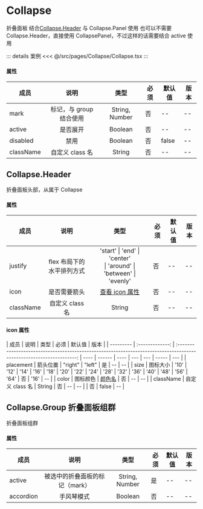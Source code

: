 # Collapse

折叠面板
结合[Collapse.Header](./README.md#collapse-header) 与 Collapse.Panel 使用
也可以不需要 Collapse.Header，直接使用 CollapsePanel，不过这样的话需要结合 active 使用

::: details 案例
<<< @/src/pages/Collapse/Collapse.tsx
:::

#### 属性

| 成员      |          说明           |      类型      | 必须 | 默认值 | 版本 |
| --------- | :---------------------: | :------------: | ---- | ------ | ---- |
| mark      | 标记，与 group 结合使用 | String, Number | 否   | --     | --   |
| active    |        是否展开         |    Boolean     | 否   | --     | --   |
| disabled  |          禁用           |    Boolean     | 否   | false  | --   |
| className |     自定义 class 名     |     String     | 否   | --     | --   |

## Collapse.Header

折叠面板头部，从属于 Collapse

#### 属性

| 成员      |           说明            |                                  类型                                  | 必须 | 默认值 | 版本 |
| --------- | :-----------------------: | :--------------------------------------------------------------------: | ---- | ------ | ---- |
| justify   | flex 布局下的水平排列方式 | 'start' \| 'end' \| 'center' <br/>\| 'around' \| 'between' \| 'evenly' | 否   | --     | --   |
| icon      |       是否需要箭头        |                [查看 icon 属性](./README.md#icon-属性)                 | 否   | --     | --   |
| className |      自定义 class 名      |                                 String                                 | 否   | --     | --   |

#### icon 属性

| 成员      |      说明       |                                                         类型                                                         | 必须 | 默认值 | 版本 |
| --------- | :-------------: | :------------------------------------------------------------------------------------------------------------------: | ---- | ------ | ---- | --- | --- | ----- | --- |
| placement |    箭头位置     |                                                  "right" \| "left"                                                   | 是   | --     | --   |
| size      |    图标大小     | '10' \| '12' \| '14' \| '16' \| '18' \| '20' \| '22' \| '24' \| '28' \| '32' \| '36' \| '40' \| '48' \| '56' \| '64' | 否   | '16'   | --   |
| color     |    图标颜色     |                                             [颜色名](../README.md#颜色)                                              | 否   | --     | --   |
| className | 自定义 class 名 |                                                        String                                                        | 否   | --     | --   |     | 否  | false | --  |

## Collapse.Group 折叠面板组群

折叠面板组群

#### 属性

| 成员      |              说明              |      类型      | 必须 | 默认值 | 版本 |
| --------- | :----------------------------: | :------------: | ---- | ------ | ---- |
| active    | 被选中的折叠面板的标记（mark） | String, Number | 是   | --     | --   |
| accordion |           手风琴模式           |    Boolean     | 否   | --     | --   |
